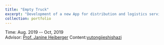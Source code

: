 ```yaml
---
title: "Empty Truck"
excerpt: "Development of a new App for distribution and logistics services by a startup company"
collection: portfolio
---
```


<i class='fas fa-calendar-alt'></i> Time: Aug. 2019 -- Oct, 2019  <br>
<i class='fas fa-address-book'></i> Advisor: [Prof. Janine Heiberger](https://www.linkedin.com/in/janine-heiberger-mba-pmp-a703471/)
Content:[yutongjieshishazi](https://aliceyu68.github.io/tongjie-yu.github.io/files/PMI6010_Project_Empty_Trucks_Tongjie_Yu.pdf)
